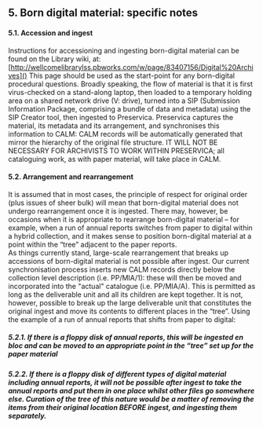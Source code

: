 ## 5.	Born digital material: specific notes
#### 5.1.	Accession and ingest
Instructions for accessioning and ingesting born-digital material can be found on the Library wiki, at:
[http://wellcomelibrarylss.pbworks.com/w/page/83407156/Digital%20Archives]()
This page should be used as the start-point for any born-digital procedural questions.
Broadly speaking, the flow of material is that it is first virus-checked on a stand-along laptop, then loaded to a temporary holding area on a shared network drive (V: drive), turned into a SIP (Submission Information Package, comprising a bundle of data and metadata) using the SIP Creator tool, then ingested to Preservica.  Preservica captures the material, its metadata and its arrangement, and synchronises this information to CALM: CALM records will be automatically generated that mirror the hierarchy of the original file structure. IT WILL NOT BE NECESSARY FOR ARCHIVISTS TO WORK WITHIN PRESERVICA; all cataloguing work, as with paper material, will take place in CALM.

#### 5.2.	Arrangement and rearrangement
It is assumed that in most cases, the principle of respect for original order (plus issues of sheer bulk) will mean that born-digital material does not undergo rearrangement once it is ingested.  There may, however, be occasions when it is appropriate to rearrange born-digital material – for example, when a run of annual reports switches from paper to digital within a hybrid collection, and it makes sense to position born-digital material at a point within the “tree” adjacent to the paper reports.  
As things currently stand, large-scale rearrangement that breaks up accessions of born-digital material is not possible after ingest.  Our current synchronisation process inserts new CALM records directly below the collection level description (i.e. PP/MIA/1): these will then be moved and incorporated into the "actual" catalogue (i.e. PP/MIA/A). This is permitted as long as the deliverable unit and all its children are kept together. It is not, however, possible to break up the large deliverable unit that constitutes the original ingest and move its contents to different places in the “tree”.  Using the example of a run of annual reports that shifts from paper to digital:
##### 5.2.1.	If there is a floppy disk of annual reports, this will be ingested en bloc and can be moved to an appropriate point in the “tree” set up for the paper material
##### 5.2.2.	If there is a floppy disk of different types of digital material including annual reports, it will not be possible after ingest to take the annual reports and put them in one place whilst other files go somewhere else.  Curation of the tree of this nature would be a matter of removing the items from their original location BEFORE ingest, and ingesting them separately.

